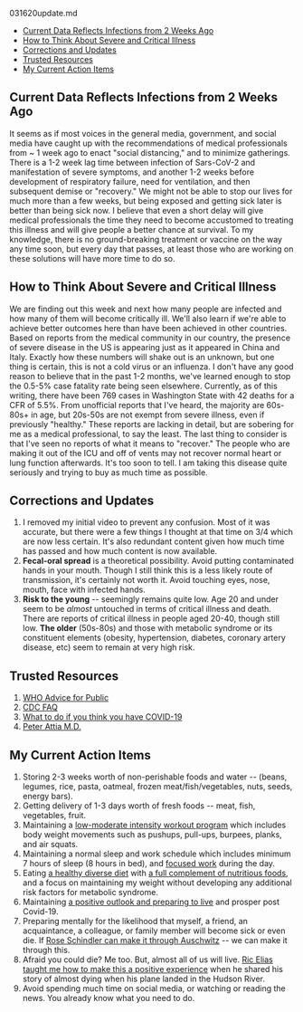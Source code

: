 031620update.md

- [Current Data Reflects Infections from 2 Weeks Ago](#current-data-reflects-infections-from-2-weeks-ago)
- [How to Think About Severe and Critical Illness](#how-to-think-about-severe-and-critical-illness)
- [Corrections and Updates](#corrections-and-updates)
- [Trusted Resources](#trusted-resources)
- [My Current Action Items](#my-current-action-items)
  
## Current Data Reflects Infections from 2 Weeks Ago
It seems as if most voices in the general media, government, and social
media have caught up with the recommendations of medical professionals
from \~ 1 week ago to enact "social distancing," and to minimize
gatherings. There is a 1-2 week lag time between infection of Sars-CoV-2
and manifestation of severe symptoms, and another 1-2 weeks before
development of respiratory failure, need for ventilation, and then
subsequent demise or "recovery." We might not be able to stop our lives
for much more than a few weeks, but being exposed and getting sick later
is better than being sick now. I believe that even a short delay will
give medical professionals the time they need to become accustomed to
treating this illness and will give people a better chance at survival.
To my knowledge, there is no ground-breaking treatment or vaccine on the
way any time soon, but every day that passes, at least those who are
working on these solutions will have more time to do so.

## How to Think About Severe and Critical Illness
We are finding out this week and next how many people are infected and
how many of them will become critically ill. We'll also learn if we're
able to achieve better outcomes here than have been achieved in other
countries. Based on reports from the medical community in our country,
the presence of severe disease in the US is appearing just as it
appeared in China and Italy. Exactly how these numbers will shake out is
an unknown, but one thing is certain, this is not a cold virus or an
influenza. I don't have any good reason to believe that in the past 1-2
months, we've learned enough to stop the 0.5-5% case fatality rate being
seen elsewhere. Currently, as of this writing, there have been 769 cases
in Washington State with 42 deaths for a CFR of 5.5%. From unofficial
reports that I've heard, the majority are 60s-80s+ in age, but 20s-50s
are not exempt from severe illness, even if previously "healthy." These
reports are lacking in detail, but are sobering for me as a medical
professional, to say the least. The last thing to consider is that I've
seen no reports of what it means to "recover." The people who are making
it out of the ICU and off of vents may not recover normal heart or lung
function afterwards. It's too soon to tell. I am taking this disease
quite seriously and trying to buy as much time as possible.

## Corrections and Updates
1.  I removed my initial video to prevent any confusion. Most of it was
    accurate, but there were a few things I thought at that time on 3/4
    which are now less certain. It's also redundant content given how
    much time has passed and how much content is now available.
2.  **Fecal-oral spread** is a theoretical possibility. Avoid putting
    contaminated hands in your mouth. Though I still think this is a
    less likely route of transmission, it's certainly not worth it.
    Avoid touching eyes, nose, mouth, face with infected hands.
3.  **Risk to the young** -- seemingly remains quite low. Age 20 and
    under seem to be *almost* untouched in terms of critical illness and
    death. There are reports of critical illness in people aged 20-40,
    though still low. **The older** (50s-80s) and those with metabolic
    syndrome or its constituent elements (obesity, hypertension,
    diabetes, coronary artery disease, etc) seem to remain at very high
    risk.

## Trusted Resources

1.  [WHO Advice for
    Public](https://www.who.int/emergencies/diseases/novel-coronavirus-2019/advice-for-public)
2.  [CDC FAQ](https://www.cdc.gov/coronavirus/2019-ncov/faq.html)
3.  [What to do if you think you have
    COVID-19](https://www.cdc.gov/coronavirus/2019-ncov/downloads/sick-with-2019-nCoV-fact-sheet.pdf)
4.  [Peter Attia M.D.](https://peterattiamd.com/category/podcast/)

## My Current Action Items

1.  Storing 2-3 weeks worth of non-perishable foods and water -- (beans,
    legumes, rice, pasta, oatmeal, frozen meat/fish/vegetables, nuts,
    seeds, energy bars).
2.  Getting delivery of 1-3 days worth of fresh foods -- meat, fish,
    vegetables, fruit.
3.  Maintaining a [low-moderate intensity workout
    program](https://twitter.com/SKornwe/status/1239244928959557637?s=20)
    which includes body weight movements such as pushups, pull-ups,
    burpees, planks, and air squats.
4.  Maintaining a normal sleep and work schedule which includes minimum
    7 hours of sleep (8 hours in bed), and [focused
    work](https://twitter.com/JeanFMoroney/status/1239218792326201345?s=20)
    during the day.
5.  Eating [a healthy diverse
    diet](https://www.youtube.com/watch?v=vdaScKNwbUI) with [a full
    complement of nutritious
    foods](https://kornweissmedical.com/nutrition-analysis/), and a
    focus on maintaining my weight without developing any additional
    risk factors for metabolic syndrome.
6.  Maintaining [a positive outlook and preparing to
    live](https://twitter.com/jockowillink/status/1239565542270238720?s=20)
    and prosper post Covid-19.
7.  Preparing mentally for the likelihood that myself, a friend, an
    acquaintance, a colleague, or family member will become sick or even
    die. If [Rose Schindler can make it through
    Auschwitz](https://jockopodcast.com/2020/03/04/219-auschwitz-you-had-to-have-guts-to-survive-with-rose-schindler-two-who-survived/)
    -- we can make it through this.
8.  Afraid you could die? Me too. But, almost all of us will live. [Ric
    Elias taught me how to make this a positive
    experience](https://peterattiamd.com/ricelias/) when he shared his
    story of almost dying when his plane landed in the Hudson River.
9.  Avoid spending much time on social media, or watching or reading the
    news. You already know what you need to do.